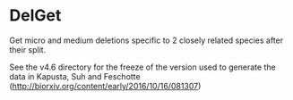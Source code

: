DelGet
=====
Get micro and medium deletions specific to 2 closely related species after their split.

See the v4.6 directory for the freeze of the version used to generate the data in Kapusta, Suh and Feschotte (http://biorxiv.org/content/early/2016/10/16/081307)